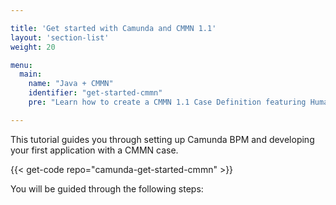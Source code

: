 ```yaml
---

title: 'Get started with Camunda and CMMN 1.1'
layout: 'section-list'
weight: 20

menu:
  main:
    name: "Java + CMMN"
    identifier: "get-started-cmmn"
    pre: "Learn how to create a CMMN 1.1 Case Definition featuring Human Tasks, Sentries and Milestones. Package it as a web application and deploy it on Apache Tomcat Server."

---
```


This tutorial guides you through setting up Camunda BPM and developing your first application with a CMMN case.

{{< get-code repo="camunda-get-started-cmmn" >}}

You will be guided through the following steps:
